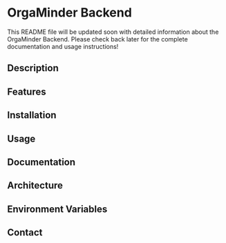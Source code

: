 # OrgaMinder Backend

This README file will be updated soon with detailed information about the OrgaMinder Backend. Please check back later for the complete documentation and usage instructions!

## Description

## Features

## Installation

## Usage

## Documentation

## Architecture

## Environment Variables

## Contact
